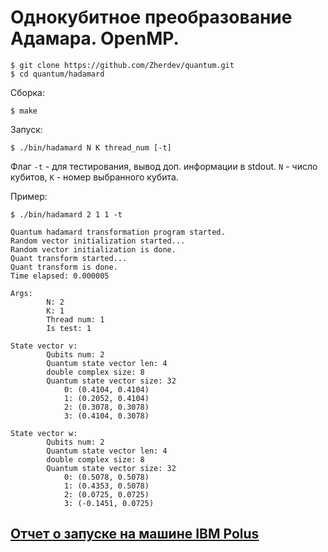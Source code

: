 Однокубитное преобразование Адамара. OpenMP.
============================================

```
$ git clone https://github.com/Zherdev/quantum.git
$ cd quantum/hadamard
```

Сборка:
```
$ make
```

Запуск:

```
$ ./bin/hadamard N K thread_num [-t]
```

Флаг `-t` - для тестирования, вывод доп. информации в stdout.
`N` - число кубитов, `K` - номер выбранного кубита.

Пример:

```
$ ./bin/hadamard 2 1 1 -t
```
```
Quantum hadamard transformation program started.
Random vector initialization started...
Random vector initialization is done.
Quant transform started...
Quant transform is done.
Time elapsed: 0.000005

Args:
        N: 2
        K: 1
        Thread num: 1
        Is test: 1

State vector v:
        Qubits num: 2
        Quantum state vector len: 4
        double complex size: 8
        Quantum state vector size: 32
            0: (0.4104, 0.4104)
            1: (0.2052, 0.4104)
            2: (0.3078, 0.3078)
            3: (0.4104, 0.3078)

State vector w:
        Qubits num: 2
        Quantum state vector len: 4
        double complex size: 8
        Quantum state vector size: 32
            0: (0.5078, 0.5078)
            1: (0.4353, 0.5078)
            2: (0.0725, 0.0725)
            3: (-0.1451, 0.0725)
```

[Отчет о запуске на машине IBM Polus](https://github.com/Zherdev/quantum/blob/master/hadamard/omp/report.pdf)
-------
